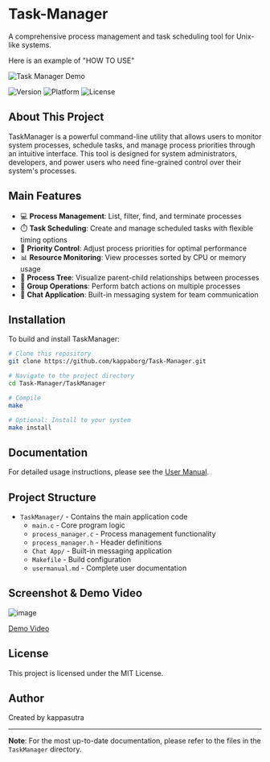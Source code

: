 # Task-Manager

A comprehensive process management and task scheduling tool for Unix-like systems.

Here is an example of "HOW TO USE"

![Task Manager Demo](TaskManager/assets/demo.gif)

![Version](https://img.shields.io/badge/version-2.1.3-blue)
![Platform](https://img.shields.io/badge/platform-Unix%20%7C%20macOS-lightgrey)
![License](https://img.shields.io/badge/license-MIT-green)

## About This Project

TaskManager is a powerful command-line utility that allows users to monitor system processes, schedule tasks, and manage process priorities through an intuitive interface. This tool is designed for system administrators, developers, and power users who need fine-grained control over their system's processes.

## Main Features

- 💻 **Process Management**: List, filter, find, and terminate processes
- ⏱️ **Task Scheduling**: Create and manage scheduled tasks with flexible timing options
- 🔄 **Priority Control**: Adjust process priorities for optimal performance
- 📊 **Resource Monitoring**: View processes sorted by CPU or memory usage
- 🌳 **Process Tree**: Visualize parent-child relationships between processes
- 👥 **Group Operations**: Perform batch actions on multiple processes
- 💬 **Chat Application**: Built-in messaging system for team communication

## Installation

To build and install TaskManager:

```bash
# Clone this repository
git clone https://github.com/kappaborg/Task-Manager.git

# Navigate to the project directory
cd Task-Manager/TaskManager

# Compile
make

# Optional: Install to your system
make install
```

## Documentation

For detailed usage instructions, please see the [User Manual](TaskManager/usermanual.md).

## Project Structure

- `TaskManager/` - Contains the main application code
  - `main.c` - Core program logic
  - `process_manager.c` - Process management functionality
  - `process_manager.h` - Header definitions
  - `Chat App/` - Built-in messaging application
  - `Makefile` - Build configuration
  - `usermanual.md` - Complete user documentation

## Screenshot & Demo Video

![image](https://github.com/user-attachments/assets/949e971a-7904-4bf2-8a2c-752a7657a225)

[Demo Video](https://youtu.be/PAQoFga1n9w)

## License

This project is licensed under the MIT License.

## Author

Created by kappasutra

---

**Note**: For the most up-to-date documentation, please refer to the files in the `TaskManager` directory. 
